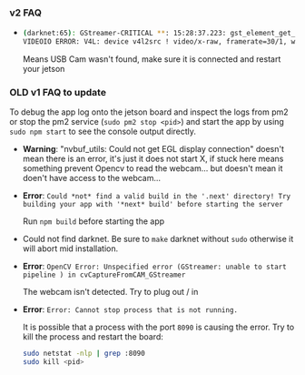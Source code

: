 ### v2 FAQ

-   ```bash
    (darknet:65): GStreamer-CRITICAL **: 15:28:37.223: gst_element_get_state: assertion 'GST_IS_ELEMENT (element)' failed
    VIDEOIO ERROR: V4L: device v4l2src ! video/x-raw, framerate=30/1, width=640, height=360 ! videoconvert ! appsink: Unable to query number of channels
    ```
    Means USB Cam wasn't found, make sure it is connected and restart your jetson


### OLD v1 FAQ to update

To debug the app log onto the jetson board and inspect the logs from pm2 or stop the pm2 service (`sudo pm2 stop <pid>`) and start the app by using `sudo npm start` to see the console output directly.

- **Warning**: "nvbuf_utils: Could not get EGL display connection" doesn't mean there is an error, it's just it does not start X, if stuck here means something prevent Opencv to read the webcam... but doesn't mean it doen't have access to the webcam... 

- **Error**: `Could *not* find a valid build in the '.next' directory! Try building your app with '*next* build' before starting the server`

  Run `npm build` before starting the app

- Could not find darknet. Be sure to `make` darknet without `sudo` otherwise it will abort mid installation.

- **Error**: `OpenCV Error: Unspecified error (GStreamer: unable to start pipeline
) in cvCaptureFromCAM_GStreamer`

  The webcam isn't detected. Try to plug out / in

- **Error**: `Error: Cannot stop process that is not running.`

  It is possible that a process with the port `8090` is causing the error. Try to kill the process and restart the board:

  ```bash
  sudo netstat -nlp | grep :8090
  sudo kill <pid>
  ```